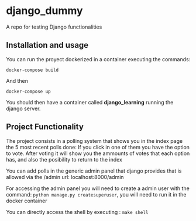 # django_dummy
A repo for testing Django functionalities

## Installation and usage
You can run the proyect dockerized in a container executing the commands:

`docker-compose build`

And then 

`docker-compose up`

You should then have a container called __django_learning__ running the django server.

## Project Functionality 
The project consists in a polling system that shows you in the index page the 5 most recent polls done:
If you click in one of them you have the option to vote. After voting it will show you the ammounts of votes
  that each option has, and also the posibility to return to the index

You can add polls in the generic admin panel that django provides that is allowed via the /admin url:
localhost:8000/admin 

For accessing the admin panel you will need to create a admin user with the command:
`python manage.py createsuperuser`, you will need to run it in the docker container

You can directly access the shell by executing :
`make shell`

